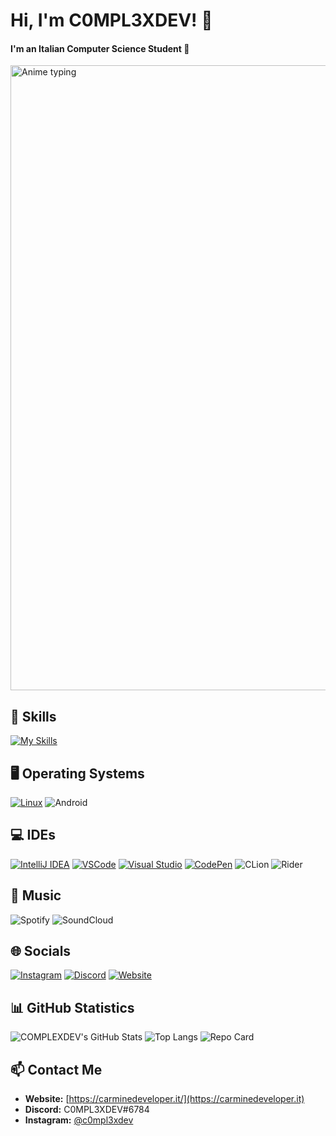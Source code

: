 # Hi, I'm C0MPL3XDEV! 👋

<h4>I'm an Italian Computer Science Student 🍕</h4>

<img src="https://media1.tenor.com/m/aNHKkEhomm4AAAAC/anime-keyboard.gif" width="1000" alt="Anime typing" />

## 🚀 Skills
[![My Skills](https://skillicons.dev/icons?i=dotnet,cs,cpp,java,py,bash,flutter,js,vite,firebase,html,css,mysql,php,arduino&theme=dark)](https://skillicons.dev)

## 🖥️ Operating Systems
[![Linux](https://skillicons.dev/icons?i=linux&theme=dark)](https://skillicons.dev) 
![Android](https://img.shields.io/badge/Android-3DDC84?style=for-the-badge&logo=android&logoColor=white)

## 💻 IDEs
[![IntelliJ IDEA](https://skillicons.dev/icons?i=idea&theme=dark)](https://skillicons.dev) 
[![VSCode](https://skillicons.dev/icons?i=vscode&theme=dark)](https://skillicons.dev) 
[![Visual Studio](https://skillicons.dev/icons?i=visualstudio&theme=dark)](https://skillicons.dev) 
[![CodePen](https://skillicons.dev/icons?i=codepen&theme=dark)](https://skillicons.dev) 
![CLion](https://img.shields.io/badge/CLion-black?style=for-the-badge&logo=clion&logoColor=white) 
![Rider](https://img.shields.io/badge/Rider-000000.svg?style=for-the-badge&logo=Rider&logoColor=white&color=black&labelColor=crimson)

## 🎵 Music
![Spotify](https://img.shields.io/badge/Spotify-1ED760?style=for-the-badge&logo=spotify&logoColor=white) 
![SoundCloud](https://img.shields.io/badge/SoundCloud-FF5500?style=for-the-badge&logo=soundcloud&logoColor=white)

## 🌐 Socials
[![Instagram](https://img.shields.io/badge/Instagram-E44674?style=for-the-badge&logo=Instagram&logoColor=white)](https://www.instagram.com/carmine.developer/)
[![Discord](https://img.shields.io/badge/Discord-7289DA?style=for-the-badge&logo=discord&logoColor=white)](https://discord.gg/Vy8C724XWV)
[![Website](https://img.shields.io/badge/Website-Under%20Construction-FF5733?style=for-the-badge&logo=construction&logoColor=white)](https://c0mpl3xdev.tk)

## 📊 GitHub Statistics
![COMPLEXDEV's GitHub Stats](https://github-readme-stats.vercel.app/api?username=C0MPL3XDEV&show_icons=true&theme=radical)
![Top Langs](https://github-readme-stats.vercel.app/api/top-langs/?username=C0MPL3XDEV&layout=compact&theme=radical)
![Repo Card](https://github-readme-stats.vercel.app/api/pin/?username=C0MPL3XDEV&repo=E4GL30S1NT&show_owner=true&theme=radical)

## 📫 Contact Me
- **Website:** [https://carminedeveloper.it/](https://carminedeveloper.it)
- **Discord:** C0MPL3XDEV#6784
- **Instagram:** [@c0mpl3xdev](https://instagram.com/carmine.developer)
